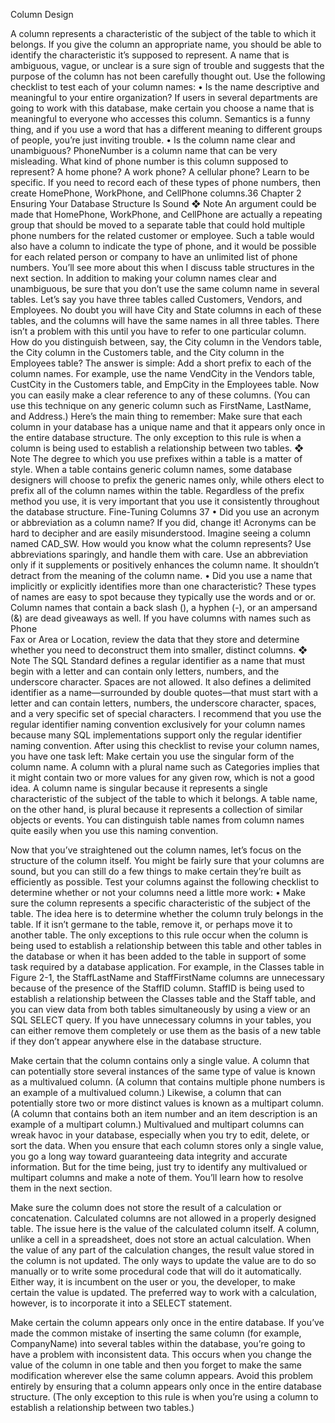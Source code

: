 Column Design

A column represents a characteristic of the subject of the table to which it belongs. If you give the
column an appropriate name, you should be able to identify the characteristic it’s supposed to represent. A name that is ambiguous, vague,
or unclear is a sure sign of trouble and suggests that the purpose of the
column has not been carefully thought out. Use the following checklist
to test each of your column names:
• Is the name descriptive and meaningful to your entire organization?
If users in several departments are going to work with this database, make certain you choose a name that is meaningful to everyone who accesses this column. Semantics is a funny thing, and if
you use a word that has a different meaning to different groups of
people, you’re just inviting trouble.
• Is the column name clear and unambiguous? PhoneNumber is a
column name that can be very misleading. What kind of phone
number is this column supposed to represent? A home phone?
A work phone? A cellular phone? Learn to be specific. If you need
to record each of these types of phone numbers, then create
HomePhone, WorkPhone, and CellPhone columns.36 Chapter 2 Ensuring Your Database Structure Is Sound
❖ Note An argument could be made that HomePhone, WorkPhone,
and CellPhone are actually a repeating group that should be moved
to a separate table that could hold multiple phone numbers for the
related customer or employee. Such a table would also have a column
to indicate the type of phone, and it would be possible for each related
person or company to have an unlimited list of phone numbers.
You’ll see more about this when I discuss table structures in the next
section.
In addition to making your column names clear and unambiguous,
be sure that you don’t use the same column name in several
tables. Let’s say you have three tables called Customers, Vendors,
and Employees. No doubt you will have City and State columns in
each of these tables, and the columns will have the same names in
all three tables. There isn’t a problem with this until you have to
refer to one particular column. How do you distinguish between,
say, the City column in the Vendors table, the City column in the
Customers table, and the City column in the Employees table? The
answer is simple: Add a short prefix to each of the column names.
For example, use the name VendCity in the Vendors table, CustCity
in the Customers table, and EmpCity in the Employees table. Now
you can easily make a clear reference to any of these columns. (You
can use this technique on any generic column such as FirstName,
LastName, and Address.)
Here’s the main thing to remember: Make sure that each column
in your database has a unique name and that it appears only once
in the entire database structure. The only exception to this rule is
when a column is being used to establish a relationship between
two tables.
❖ Note The degree to which you use prefixes within a table is a
matter of style. When a table contains generic column names, some
database designers will choose to prefix the generic names only,
while others elect to prefix all of the column names within the table.
Regardless of the prefix method you use, it is very important that you
use it consistently throughout the database structure.
Fine-Tuning Columns 37
• Did you use an acronym or abbreviation as a column name? If you
did, change it! Acronyms can be hard to decipher and are easily
misunderstood. Imagine seeing a column named CAD_SW. How
would you know what the column represents? Use abbreviations
sparingly, and handle them with care. Use an abbreviation only
if it supplements or positively enhances the column name. It
shouldn’t detract from the meaning of the column name.
• Did you use a name that implicitly or explicitly identifies more than
one characteristic? These types of names are easy to spot because
they typically use the words and or or. Column names that contain a back slash (\), a hyphen (-), or an ampersand (&) are dead
giveaways as well. If you have columns with names such as Phone\
Fax or Area or Location, review the data that they store and determine whether you need to deconstruct them into smaller, distinct
columns.
❖ Note The SQL Standard defines a regular identifier as a name that
must begin with a letter and can contain only letters, numbers, and
the underscore character. Spaces are not allowed. It also defines a
delimited identifier as a name—surrounded by double quotes—that
must start with a letter and can contain letters, numbers, the underscore character, spaces, and a very specific set of special characters.
I recommend that you use the regular identifier naming convention
exclusively for your column names because many SQL implementations support only the regular identifier naming convention.
After using this checklist to revise your column names, you have one
task left: Make certain you use the singular form of the column name.
A column with a plural name such as Categories implies that it might
contain two or more values for any given row, which is not a good idea.
A column name is singular because it represents a single characteristic
of the subject of the table to which it belongs. A table name, on the other
hand, is plural because it represents a collection of similar objects or
events. You can distinguish table names from column names quite easily
when you use this naming convention.


Now that you’ve straightened out the column names, let’s focus on the
structure of the column itself. You might be fairly sure that your columns are sound, but you can still do a few things to make certain
they’re built as efficiently as possible. Test your columns against the following checklist to determine whether or not your columns need a little
more work:
• Make sure the column represents a specific characteristic of the
subject of the table. The idea here is to determine whether the
column truly belongs in the table. If it isn’t germane to the
table, remove it, or perhaps move it to another table. The only
exceptions to this rule occur when the column is being used to
establish a relationship between this table and other tables in
the database or when it has been added to the table in support
of some task required by a database application. For example, in
the Classes table in Figure 2-1, the StaffLastName and StaffFirstName columns are unnecessary because of the presence of
the StaffID column. StaffID is being used to establish a relationship between the Classes table and the Staff table, and you
can view data from both tables simultaneously by using a view
or an SQL SELECT query. If you have unnecessary columns in
your tables, you can either remove them completely or use them
as the basis of a new table if they don’t appear anywhere else
in the database structure.

Make certain that the column contains only a single value. A column that can potentially store several instances of the same
type of value is known as a multivalued column. (A column that
contains multiple phone numbers is an example of a multivalued
column.) Likewise, a column that can potentially store two or
more distinct values is known as a multipart column. (A column
that contains both an item number and an item description is
an example of a multipart column.) Multivalued and multipart
columns can wreak havoc in your database, especially when you
try to edit, delete, or sort the data. When you ensure that each
column stores only a single value, you go a long way toward guaranteeing data integrity and accurate information. But for the time
being, just try to identify any multivalued or multipart columns
and make a note of them. You’ll learn how to resolve them in the
next section.

Make sure the column does not store the result of a calculation or
concatenation. Calculated columns are not allowed in a properly
designed table. The issue here is the value of the calculated column itself. A column, unlike a cell in a spreadsheet, does not store
an actual calculation. When the value of any part of the calculation changes, the result value stored in the column is not updated.
The only ways to update the value are to do so manually or to write
some procedural code that will do it automatically. Either way, it
is incumbent on the user or you, the developer, to make certain
the value is updated. The preferred way to work with a calculation,
however, is to incorporate it into a SELECT statement.

Make certain the column appears only once in the entire database.
If you’ve made the common mistake of inserting the same column
(for example, CompanyName) into several tables within the database, you’re going to have a problem with inconsistent data. This
occurs when you change the value of the column in one table and
then you forget to make the same modification wherever else the
same column appears. Avoid this problem entirely by ensuring
that a column appears only once in the entire database structure.
(The only exception to this rule is when you’re using a column to
establish a relationship between two tables.)
